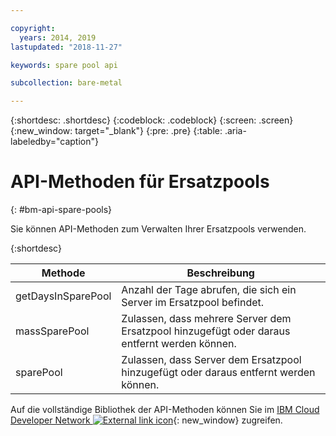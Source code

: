 ```yaml
---

copyright:
  years: 2014, 2019
lastupdated: "2018-11-27"

keywords: spare pool api

subcollection: bare-metal

---
```


{:shortdesc: .shortdesc}
{:codeblock: .codeblock}
{:screen: .screen}
{:new_window: target="_blank"}
{:pre: .pre}
{:table: .aria-labeledby="caption"}


# API-Methoden für Ersatzpools
{: #bm-api-spare-pools}

Sie können API-Methoden zum Verwalten Ihrer Ersatzpools verwenden.

{:shortdesc}

|Methode|Beschreibung|
|------|-----------|
|getDaysInSparePool|Anzahl der Tage abrufen, die sich ein Server im Ersatzpool befindet.|
|massSparePool|Zulassen, dass mehrere Server dem Ersatzpool hinzugefügt oder daraus entfernt werden können.|
|sparePool|Zulassen, dass Server dem Ersatzpool hinzugefügt oder daraus entfernt werden können.|

Auf die vollständige Bibliothek der API-Methoden können Sie im [IBM Cloud Developer Network ![External link icon](../icons/launch-glyph.svg "Symbol für externen Link")](https://softlayer.github.io/){: new_window} zugreifen.
